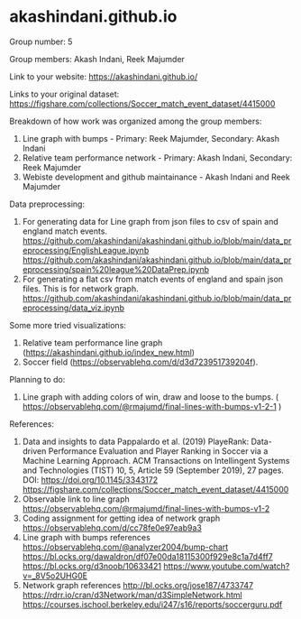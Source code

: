 # akashindani.github.io
Group number: 5

Group members: Akash Indani, Reek Majumder

Link to your website: https://akashindani.github.io/

Links to your original dataset: https://figshare.com/collections/Soccer_match_event_dataset/4415000

Breakdown of how work was organized among the group members:
1. Line graph with bumps - Primary: Reek Majumder, Secondary: Akash Indani
2. Relative team performance network - Primary: Akash Indani, Secondary: Reek Majumder
3. Webiste development and github maintainance - Akash Indani and Reek Majumder

Data preprocessing:
1. For generating data for Line graph from json files to csv of spain and england match events.
https://github.com/akashindani/akashindani.github.io/blob/main/data_preprocessing/EnglishLeague.ipynb
https://github.com/akashindani/akashindani.github.io/blob/main/data_preprocessing/spain%20league%20DataPrep.ipynb
2. For generating a flat csv from match events of england and spain json files. This is for network graph.
https://github.com/akashindani/akashindani.github.io/blob/main/data_preprocessing/data_viz.ipynb

Some more tried visualizations:
1. Relative team performance line graph (https://akashindani.github.io/index_new.html)
2. Soccer field (https://observablehq.com/d/d3d723951739204f).


Planning to do:
1. Line graph with adding colors of win, draw and loose to the bumps. ( https://observablehq.com/@rmajumd/final-lines-with-bumps-v1-2-1  )

References:
1. Data and insights to data
Pappalardo et al. (2019) PlayeRank: Data-driven Performance Evaluation and Player Ranking in Soccer via a Machine Learning Approach. ACM Transactions on Intellingent Systems and Technologies (TIST) 10, 5, Article 59 (September 2019), 27 pages. DOI: https://doi.org/10.1145/3343172
https://figshare.com/collections/Soccer_match_event_dataset/4415000
2. Observable link to line graph
https://observablehq.com/@rmajumd/final-lines-with-bumps-v1-2
3. Coding assignment for getting idea of network graph
https://observablehq.com/d/cc78fe0e97eab9a3
4. Line graph with bumps references
https://observablehq.com/@analyzer2004/bump-chart
https://bl.ocks.org/dawaldron/df07e00da18115300f929e8c1a7d4ff7
https://bl.ocks.org/d3noob/10633421
https://www.youtube.com/watch?v=_8V5o2UHG0E
5. Network graph references
http://bl.ocks.org/jose187/4733747
https://rdrr.io/cran/d3Network/man/d3SimpleNetwork.html
https://courses.ischool.berkeley.edu/i247/s16/reports/soccerguru.pdf
